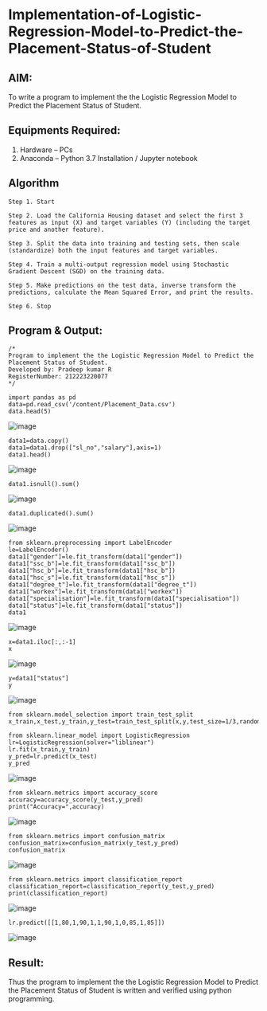 # Implementation-of-Logistic-Regression-Model-to-Predict-the-Placement-Status-of-Student

## AIM:
To write a program to implement the the Logistic Regression Model to Predict the Placement Status of Student.

## Equipments Required:
1. Hardware – PCs
2. Anaconda – Python 3.7 Installation / Jupyter notebook

## Algorithm 
~~~
Step 1. Start

Step 2. Load the California Housing dataset and select the first 3 features as input (X) and target variables (Y) (including the target price and another feature).

Step 3. Split the data into training and testing sets, then scale (standardize) both the input features and target variables.

Step 4. Train a multi-output regression model using Stochastic Gradient Descent (SGD) on the training data.

Step 5. Make predictions on the test data, inverse transform the predictions, calculate the Mean Squared Error, and print the results.

Step 6. Stop
~~~
## Program & Output:
```
/*
Program to implement the the Logistic Regression Model to Predict the Placement Status of Student.
Developed by: Pradeep kumar R
RegisterNumber: 212223220077
*/
```
~~~
import pandas as pd
data=pd.read_csv('/content/Placement_Data.csv')
data.head(5)
~~~
![image](https://github.com/user-attachments/assets/cd89d34d-6c2a-420e-a0db-8be612c81842)

~~~
data1=data.copy()
data1=data1.drop(["sl_no","salary"],axis=1)
data1.head()
~~~
![image](https://github.com/user-attachments/assets/08bab0f2-9ed6-4ba9-bdf5-2ce81b451040)

~~~
data1.isnull().sum()
~~~
![image](https://github.com/user-attachments/assets/c4ab9a49-2dfb-47bc-bfe1-2621f7989735)

~~~
data1.duplicated().sum()
~~~
![image](https://github.com/user-attachments/assets/e45217f7-9d5a-46c1-acd9-a32af7cad022)

~~~
from sklearn.preprocessing import LabelEncoder
le=LabelEncoder()
data1["gender"]=le.fit_transform(data1["gender"])
data1["ssc_b"]=le.fit_transform(data1["ssc_b"])
data1["hsc_b"]=le.fit_transform(data1["hsc_b"])
data1["hsc_s"]=le.fit_transform(data1["hsc_s"])
data1["degree_t"]=le.fit_transform(data1["degree_t"])
data1["workex"]=le.fit_transform(data1["workex"])
data1["specialisation"]=le.fit_transform(data1["specialisation"])
data1["status"]=le.fit_transform(data1["status"])
data1
~~~
![image](https://github.com/user-attachments/assets/410538ce-2548-4121-945b-c7676e121438)
~~~
x=data1.iloc[:,:-1]
x
~~~
![image](https://github.com/user-attachments/assets/15e18992-c462-4c49-9de4-81cb14656dd9)
~~~
y=data1["status"]
y
~~~
![image](https://github.com/user-attachments/assets/f1985f00-5659-4539-8b0a-953ae6d209f7)
~~~
from sklearn.model_selection import train_test_split
x_train,x_test,y_train,y_test=train_test_split(x,y,test_size=1/3,random_state=0)
~~~
~~~
from sklearn.linear_model import LogisticRegression
lr=LogisticRegression(solver="liblinear")
lr.fit(x_train,y_train)
y_pred=lr.predict(x_test)
y_pred
~~~
![image](https://github.com/user-attachments/assets/c19409d8-0e9c-45d8-8193-78be87d0ed40)
~~~
from sklearn.metrics import accuracy_score
accuracy=accuracy_score(y_test,y_pred)
print("Accuracy=",accuracy)
~~~
![image](https://github.com/user-attachments/assets/31e3ef80-2575-40f7-a9be-99d5efc8fc48)
~~~
from sklearn.metrics import confusion_matrix
confusion_matrix=confusion_matrix(y_test,y_pred)
confusion_matrix
~~~
![image](https://github.com/user-attachments/assets/f8a757fc-b73f-4082-b9bb-a3f7426a9cff)
~~~
from sklearn.metrics import classification_report
classification_report=classification_report(y_test,y_pred)
print(classification_report)
~~~
![image](https://github.com/user-attachments/assets/72216b41-de4a-4c4d-acf8-c19c99c7db42)
~~~
lr.predict([[1,80,1,90,1,1,90,1,0,85,1,85]])
~~~
![image](https://github.com/user-attachments/assets/4b3cf775-6cca-4943-8623-0fd09d8137cc)

## Result:
Thus the program to implement the the Logistic Regression Model to Predict the Placement Status of Student is written and verified using python programming.
